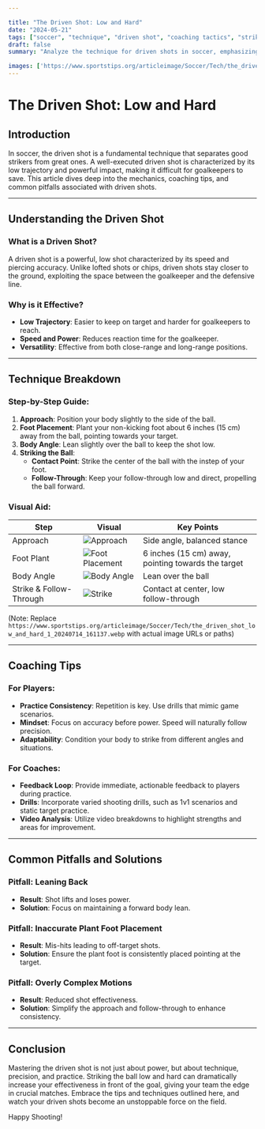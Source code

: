 ```yaml
---

title: "The Driven Shot: Low and Hard"
date: "2024-05-21"
tags: ["soccer", "technique", "driven shot", "coaching tactics", "striker tips"]
draft: false
summary: "Analyze the technique for driven shots in soccer, emphasizing striking through the ball to keep it low and hard. This comprehensive guide blends player knowledge and coaching wisdom for mastering this essential skill."

images: ['https://www.sportstips.org/articleimage/Soccer/Tech/the_driven_shot_low_and_hard_2_20240714_161150.webp', 'https://www.sportstips.org/articleimage/Soccer/Tech/the_driven_shot_low_and_hard_4_20240714_161214.webp', 'https://www.sportstips.org/articleimage/Soccer/Tech/the_driven_shot_low_and_hard_1_20240714_161137.webp', 'https://www.sportstips.org/articleimage/Soccer/Tech/the_driven_shot_low_and_hard_3_20240714_161202.webp', 'https://www.sportstips.org/articleimage/Soccer/Tech/the_driven_shot_low_and_hard.webp']
---
```


# The Driven Shot: Low and Hard

## Introduction

In soccer, the driven shot is a fundamental technique that separates good strikers from great ones. A well-executed driven shot is characterized by its low trajectory and powerful impact, making it difficult for goalkeepers to save. This article dives deep into the mechanics, coaching tips, and common pitfalls associated with driven shots.

---

## Understanding the Driven Shot

### What is a Driven Shot?

A driven shot is a powerful, low shot characterized by its speed and piercing accuracy. Unlike lofted shots or chips, driven shots stay closer to the ground, exploiting the space between the goalkeeper and the defensive line.

### Why is it Effective?

- **Low Trajectory**: Easier to keep on target and harder for goalkeepers to reach.
- **Speed and Power**: Reduces reaction time for the goalkeeper.
- **Versatility**: Effective from both close-range and long-range positions.

---

## Technique Breakdown

### Step-by-Step Guide:

1. **Approach**: Position your body slightly to the side of the ball.
2. **Foot Placement**: Plant your non-kicking foot about 6 inches (15 cm) away from the ball, pointing towards your target.
3. **Body Angle**: Lean slightly over the ball to keep the shot low.
4. **Striking the Ball**: 
   - **Contact Point**: Strike the center of the ball with the instep of your foot.
   - **Follow-Through**: Keep your follow-through low and direct, propelling the ball forward.

### Visual Aid:

| Step        | Visual                    | Key Points                                                |
|-------------|---------------------------|------------------------------------------------------------|
| Approach    | ![Approach](https://www.sportstips.org/articleimage/Soccer/Tech/the_driven_shot_low_and_hard_1_20240714_161137.webp)       | Side angle, balanced stance                                |
| Foot Plant  | ![Foot Placement](https://www.sportstips.org/articleimage/Soccer/Tech/the_driven_shot_low_and_hard_1_20240714_161137.webp) | 6 inches (15 cm) away, pointing towards the target         |
| Body Angle  | ![Body Angle](https://www.sportstips.org/articleimage/Soccer/Tech/the_driven_shot_low_and_hard_1_20240714_161137.webp)     | Lean over the ball                                         |
| Strike & Follow-Through | ![Strike](https://www.sportstips.org/articleimage/Soccer/Tech/the_driven_shot_low_and_hard_1_20240714_161137.webp) | Contact at center, low follow-through                      |

(Note: Replace `https://www.sportstips.org/articleimage/Soccer/Tech/the_driven_shot_low_and_hard_1_20240714_161137.webp` with actual image URLs or paths)

---

## Coaching Tips

### For Players:

- **Practice Consistency**: Repetition is key. Use drills that mimic game scenarios.
- **Mindset**: Focus on accuracy before power. Speed will naturally follow precision.
- **Adaptability**: Condition your body to strike from different angles and situations.

### For Coaches:

- **Feedback Loop**: Provide immediate, actionable feedback to players during practice.
- **Drills**: Incorporate varied shooting drills, such as 1v1 scenarios and static target practice.
- **Video Analysis**: Utilize video breakdowns to highlight strengths and areas for improvement.

---

## Common Pitfalls and Solutions

### Pitfall: Leaning Back

- **Result**: Shot lifts and loses power.
- **Solution**: Focus on maintaining a forward body lean.

### Pitfall: Inaccurate Plant Foot Placement

- **Result**: Mis-hits leading to off-target shots.
- **Solution**: Ensure the plant foot is consistently placed pointing at the target.

### Pitfall: Overly Complex Motions

- **Result**: Reduced shot effectiveness.
- **Solution**: Simplify the approach and follow-through to enhance consistency.

---

## Conclusion

Mastering the driven shot is not just about power, but about technique, precision, and practice. Striking the ball low and hard can dramatically increase your effectiveness in front of the goal, giving your team the edge in crucial matches. Embrace the tips and techniques outlined here, and watch your driven shots become an unstoppable force on the field.

Happy Shooting!
```